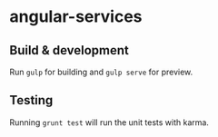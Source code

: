 # angular-services

## Build & development

Run `gulp` for building and `gulp serve` for preview.

## Testing

Running `grunt test` will run the unit tests with karma.
